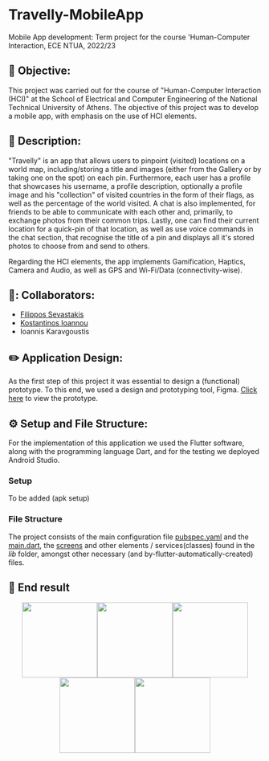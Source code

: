 # Travelly-MobileApp
Mobile App development: Term project for the course 'Human-Computer Interaction, ECE NTUA, 2022/23

## 🎯 Objective:
This project was carried out for the course of "Human-Computer Interaction (HCI)" at the School of Electrical and Computer Engineering of the National Technical University of Athens. The objective of this project was to develop a mobile app, with emphasis on the use of HCI elements.

## 📄 Description:
"Travelly" is an app that allows users to pinpoint (visited) locations on a world map, including/storing a title and images (either from the Gallery or by taking one on the spot) on each pin. Furthermore, each user has a profile that showcases his username, a profile description, optionally a profile image and his "collection" of visited countries in the form of their flags, as well as the percentage of the world visited. A chat is also implemented, for friends to be able to communicate with each other and, primarily, to exchange photos from their common trips. Lastly, one can find their current location for a quick-pin of that location, as well as use voice commands in the chat section, that recognise the title of a pin and displays all it's stored photos to choose from and send to others.

Regarding the HCI elements, the app implements Gamification, Haptics, Camera and Audio, as well as GPS and Wi-Fi/Data (connectivity-wise).

## 👥: Collaborators:
- [Filippos Sevastakis](https://github.com/FilipposSevastakis)
- [Kostantinos Ioannou](https://github.com/IoannouKon)
- Ioannis Karavgoustis

## ✏️ Application Design:
As the first step of this project it was essential to design a (functional) prototype. To this end, we used a design and prototyping tool, Figma. [Click here](https://www.figma.com/file/LYVu7oSicxmjZhLs1XdwE2/Travelly?type=design&node-id=133%3A6587&mode=design&t=bMwYuANjAcT7TgjQ-1) to view the prototype.

## ⚙️ Setup and File Structure:
For the implementation of this application we used the Flutter software, along with the programming language Dart, and for the testing we deployed Android Studio.

### Setup
To be added (apk setup)

### File Structure
The project consists of the main configuration file [pubspec.yaml](./pubspec.yaml) and the [main.dart](./lib/main.dart), the [screens](./lib/screens) and other elements / services(classes) found in the _lib_ folder, amongst other necessary (and by-flutter-automatically-created) files.

## 📱 End result
<p align="center">
  <div style="display: flex; flex-wrap: wrap; justify-content: center;">
    <img src="https://github.com/FilipposSevastakis/Travelly-MobileApp/assets/106911339/489c18cc-57e3-4ac3-a905-0603369b9af5" width="150">
    <img src="https://github.com/FilipposSevastakis/Travelly-MobileApp/assets/106911339/89f89882-bfb0-4c0f-ba30-c25ce4c42bd3" width="150">
    <img src="https://github.com/FilipposSevastakis/Travelly-MobileApp/assets/106911339/248bec54-8b15-4249-aa2c-4c4efc91d67d" width="150">
    <img src="https://github.com/FilipposSevastakis/Travelly-MobileApp/assets/106911339/b8642528-41c1-430d-aab8-bfa8096b68c1" width="150">
    <img src="https://github.com/FilipposSevastakis/Travelly-MobileApp/assets/106911339/ecbd76ef-d5a1-469e-a8e0-2d23f7ad95f8" width="150">
  </div>
</p>
